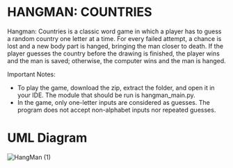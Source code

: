 # HANGMAN: COUNTRIES

  Hangman: Countries is a classic word game in which a player has to guess a random country one letter at a time. For every failed attempt, a chance is lost and a new body part is hanged, bringing the man closer to death. If the player guesses the country before the drawing is finished, the player wins and the man is saved; otherwise, the computer wins and the man is hanged.

Important Notes: 
  - To play the game, download the zip, extract the folder, and open it in your IDE. The module that should be run is hangman_main.py.
  - In the game, only one-letter inputs are considered as guesses. The program does not accept non-alphabet inputs nor repeated guesses.


# UML Diagram
![HangMan (1)](https://user-images.githubusercontent.com/117633129/206953150-e52bc2dd-ffff-43f0-a678-5f852879a909.png)
